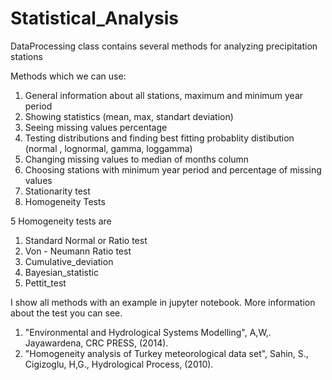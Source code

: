 # Statistical_Analysis

DataProcessing class contains several methods for analyzing precipitation stations

Methods which we can use:
1) General information about all stations, maximum and minimum year period
2) Showing statistics (mean, max, standart deviation)
3) Seeing missing values percentage
4) Testing distributions and finding best fitting probablity distibution (normal , lognormal, gamma, loggamma)
5) Changing missing values to median of months column
6) Choosing stations with minimum year period and percentage of missing values
7) Stationarity test
8) Homogeneity Tests

5 Homogeneity tests are 
1) Standard Normal or Ratio  test
2) Von - Neumann Ratio test
3) Cumulative_deviation
4) Bayesian_statistic
5) Pettit_test

I show all methods with an example in jupyter notebook. 
More information about the test you can see. 
1) "Environmental and Hydrological Systems Modelling", A,W,. Jayawardena, CRC PRESS, (2014).
2) "Homogeneity analysis of Turkey meteorological data set", Sahin, S., Cigizoglu, H,G., Hydrological Process, (2010).
